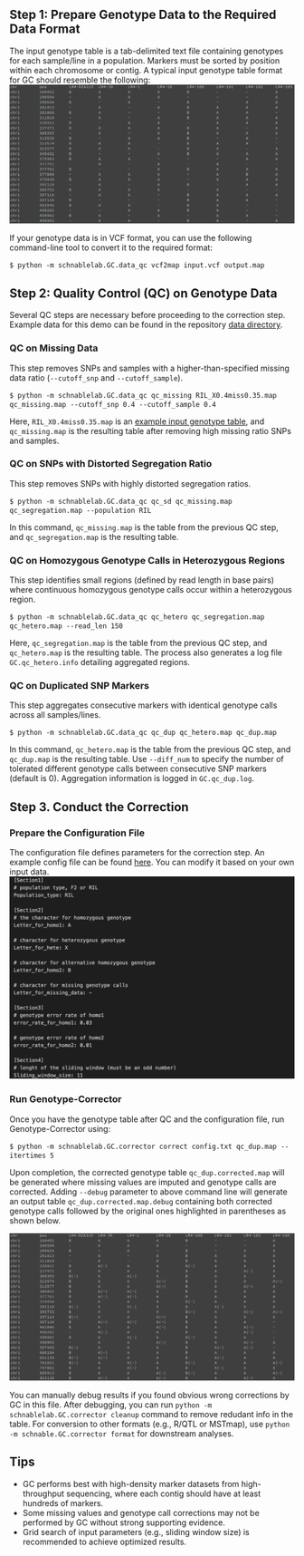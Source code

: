 ## Step 1: Prepare Genotype Data to the Required Data Format

The input genotype table is a tab-delimited text file containing genotypes for each sample/line in a population. Markers must be sorted by position within each chromosome or contig. A typical input genotype table format for GC should resemble the following:
![input_data_format](figures/data_format.png)

If your genotype data is in VCF format, you can use the following command-line tool to convert it to the required format:
```
$ python -m schnablelab.GC.data_qc vcf2map input.vcf output.map
```


## Step 2: Quality Control (QC) on Genotype Data

Several QC steps are necessary before proceeding to the correction step. Example data for this demo can be found in the repository [data directory](https://github.com/chenyong89/unl-schnablelab/tree/main/src/schnablelab/GC/data).

### QC on Missing Data

This step removes SNPs and samples with a higher-than-specified missing data ratio (`--cutoff_snp` and `--cutoff_sample`).

```
$ python -m schnablelab.GC.data_qc qc_missing RIL_X0.4miss0.35.map qc_missing.map --cutoff_snp 0.4 --cutoff_sample 0.4
```
Here, `RIL_X0.4miss0.35.map` is an [example input genotype table](https://github.com/chenyong89/unl-schnablelab/blob/main/src/schnablelab/GC/data/RIL_X0.4miss0.35.map), and `qc_missing.map` is the resulting table after removing high missing ratio SNPs and samples.


### QC on SNPs with Distorted Segregation Ratio

This step removes SNPs with highly distorted segregation ratios.

```
$ python -m schnablelab.GC.data_qc qc_sd qc_missing.map qc_segregation.map --population RIL
```
In this command, `qc_missing.map` is the table from the previous QC step, and `qc_segregation.map` is the resulting table.

### QC on Homozygous Genotype Calls in Heterozygous Regions

This step identifies small regions (defined by read length in base pairs) where continuous homozygous genotype calls occur within a heterozygous region.

```
$ python -m schnablelab.GC.data_qc qc_hetero qc_segregation.map qc_hetero.map --read_len 150
```
Here, `qc_segregation.map` is the table from the previous QC step, and `qc_hetero.map` is the resulting table. The process also generates a log file `GC.qc_hetero.info` detailing aggregated regions.


### QC on Duplicated SNP Markers

This step aggregates consecutive markers with identical genotype calls across all samples/lines.

```
$ python -m schnablelab.GC.data_qc qc_dup qc_hetero.map qc_dup.map
```
In this command, `qc_hetero.map` is the table from the previous QC step, and `qc_dup.map` is the resulting table. Use `--diff_num` to specify the number of tolerated different genotype calls between consecutive SNP markers (default is 0). Aggregation information is logged in `GC.qc_dup.log`.


## Step 3. Conduct the Correction

### Prepare the Configuration File

The configuration file defines parameters for the correction step. An example config file can be found [here](https://github.com/chenyong89/unl-schnablelab/blob/main/src/schnablelab/GC/data/config.txt). You can modify it based on your own input data.
![config](figures/config.png)


### Run Genotype-Corrector

Once you have the genotype table after QC and the configuration file, run Genotype-Corrector using:

```
$ python -m schnablelab.GC.corrector correct config.txt qc_dup.map --itertimes 5
```

Upon completion, the corrected genotype table `qc_dup.corrected.map` will be generated where missing values are imputed and genotype calls are corrected. Adding `--debug` parameter to above command line will generate an output table `qc_dup.corrected.map.debug` containing both corrected genotype calls followed by the original ones highlighted in parentheses as shown below.

![debug_table](figures/debug.png)

You can manually debug results if you found obvious wrong corrections by GC in this file. After debugging, you can run `python -m schnablelab.GC.corrector cleanup` command to remove redudant info in the table. For conversion to other formats (e.g., R/QTL or MSTmap), use `python -m schnable.GC.corrector format` for downstream analyses.


## Tips

* GC performs best with high-density marker datasets from high-throughput sequencing, where each contig should have at least hundreds of markers.
* Some missing values and genotype call corrections may not be performed by GC without strong supporting evidence.
* Grid search of input parameters (e.g., sliding window size) is recommended to achieve optimized results.
